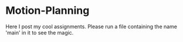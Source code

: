 # Motion-Planning

Here I post my cool assignments. Please run a file containing the name 'main' in it to see the magic. 

 
